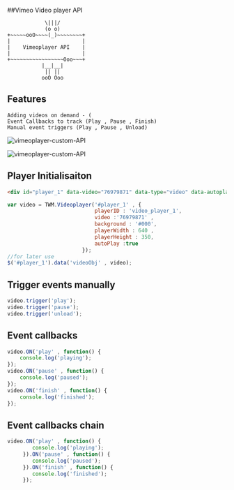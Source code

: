 ##Vimeo Video player API

           	    \|||/
	            (o o)
	+~~~~~ooO~~~~(_)~~~~~~~~+
	|                     	|
	|    Vimeoplayer API 	|
	|   					|
	+~~~~~~~~~~~~~~~~~Ooo~~~+
	           |__|__|
	            || ||
	           ooO Ooo


## Features
	Adding videos on demand - (
	Event Callbacks to track (Play , Pause , Finish)
	Manual event triggers (Play , Pause , Unload)

![vimeoplayer-custom-API](https://github.com/maheshtalada/vimeoplayer-custom-API/blob/master/example/images/sample1.png)

![vimeoplayer-custom-API](https://github.com/maheshtalada/vimeoplayer-custom-API/blob/master/example/images/jumbosample.png)

## Player Initialisaiton

```html
<div id="player_1" data-video="76979871" data-type="video" data-autoplay="true"></div>
```

```js
var video = TWM.Videoplayer('#player_1' , {
                            playerID : 'video_player_1',
                            video :'76979871' ,
                            background : '#000',
                            playerWidth : 640 ,
                            playerHeight : 350,
                            autoPlay :true
                        });
//for later use
$('#player_1').data('videoObj' , video);
```

## Trigger events manually
```js
video.trigger('play');
video.trigger('pause');
video.trigger('unload');
```

## Event callbacks
```js
video.ON('play' , function() {
	console.log('playing');
});
video.ON('pause' , function() {
	console.log('paused');
});
video.ON('finish' , function() {
	console.log('finished');
});
```

## Event callbacks chain
```js
video.ON('play' , function() {
     	console.log('playing');
     }).ON('pause' , function() {
     	console.log('paused');
     }).ON('finish' , function() {
     	console.log('finished');
     });
```
